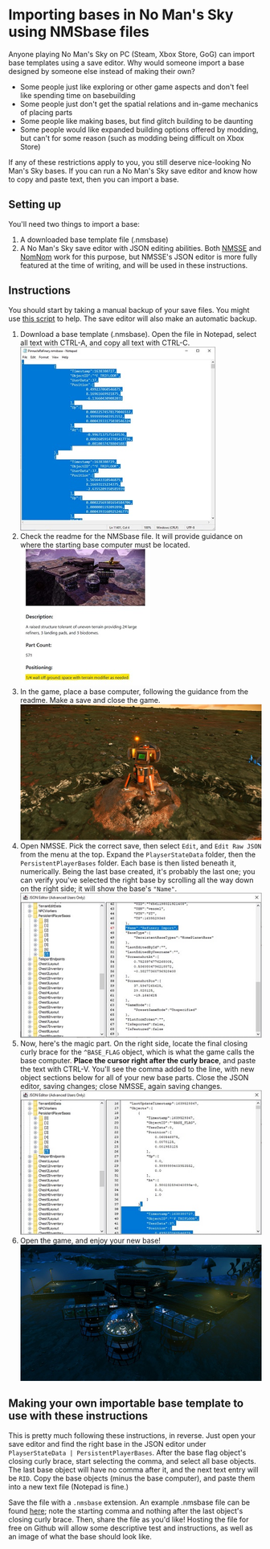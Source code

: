 # Importing bases in No Man's Sky using NMSbase files

Anyone playing No Man's Sky on PC (Steam, Xbox Store, GoG) can import base templates using a save editor.  Why would someone import a base designed by someone else instead of making their own?
- Some people just like exploring or other game aspects and don't feel like spending time on basebuilding
- Some people just don't get the spatial relations and in-game mechanics of placing parts
- Some people like making bases, but find glitch building to be daunting
- Some people would like expanded building options offered by modding, but can't for some reason (such as modding being difficult on Xbox Store)

If any of these restrictions apply to you, you still deserve nice-looking No Man's Sky bases.  If you can run a No Man's Sky save editor and know how to copy and paste text, then you can import a base.

## Setting up
You'll need two things to import a base:
1. A downloaded base template file (.nmsbase)
2. A No Man's Sky save editor with JSON editing abilities.  Both [NMSSE](https://github.com/goatfungus/NMSSaveEditor) and [NomNom](https://github.com/cengelha/NomNom) work for this purpose, but NMSSE's JSON editor is more fully featured at the time of writing, and will be used in these instructions.

## Instructions
You should start by taking a manual backup of your save files. You might use [this script](https://github.com/weasel-nms/NMS-save-file-backup) to help.  The save editor will also make an automatic backup.
1. Download a base template (.nmsbase).  Open the file in Notepad, select all text with CTRL-A, and copy all text with CTRL-C.  
![Select and copy](https://github.com/weasel-nms/NMSbase--Instructions/blob/main/images/nmsbase-1-select.jpg)
2. Check the readme for the NMSbase file.  It will provide guidance on where the starting base computer must be located.  
![Base computer details](https://raw.githubusercontent.com/weasel-nms/NMSbase--Instructions/main/images/nmsbase-2-location.jpg)
3. In the game, place a base computer, following the guidance from the readme. Make a save and close the game.  
![Placed base computer](https://raw.githubusercontent.com/weasel-nms/NMSbase--Instructions/main/images/nmsbase-3-computer.jpg)
4. Open NMSSE.  Pick the correct save, then select `Edit`, and `Edit Raw JSON` from the menu at the top.  Expand the `PlayserStateData` folder, then the `PersistentPlayerBases` folder.  Each base is then listed beneath it, numerically.  Being the last base created, it's probably the last one; you can verify you've selected the right base by scrolling all the way down on the right side; it will show the base's `"Name"`.  
![Navigating the JSON editor](https://raw.githubusercontent.com/weasel-nms/NMSbase--Instructions/main/images/nmsbase-4-baseentry.jpg)
5. Now, here's the magic part. On the right side, locate the final closing curly brace for the `^BASE_FLAG` object, which is what the game calls the base computer. **Place the cursor right after the curly brace**, and paste the text with CTRL-V. You'll see the comma added to the line, with new object sections below for all of your new base parts. Close the JSON editor, saving changes; close NMSSE, again saving changes.  
![Pasting the base parts](https://raw.githubusercontent.com/weasel-nms/NMSbase--Instructions/main/images/nmsbase-5-pasting.jpg)
6. Open the game, and enjoy your new base!  
![bam - base](https://raw.githubusercontent.com/weasel-nms/NMSbase--Instructions/main/images/nmsbase-6-done.jpg)

## Making your own importable base template to use with these instructions
This is pretty much following these instructions, in reverse. Just open your save editor and find the right base in the JSON editor under `PlayserStateData | PersistentPlayerBases`. After the base flag object's closing curly brace, start selecting the comma, and select all base objects. The last base object will have no comma after it, and the next text entry will be `RID`. Copy the base objects (minus the base computer), and paste them into a new text file (Notepad is fine.)

Save the file with a `.nmsbase` extension. An example .nmsbase file can be found [here](https://github.com/weasel-nms/NMSbase-PinnacleRefinery/blob/main/PinnacleRefinery.nmsbase); note the starting comma and nothing after the last object's closing curly brace. Then, share the file as you'd like! Hosting the file for free on Github will allow some descriptive test and instructions, as well as an image of what the base should look like.
